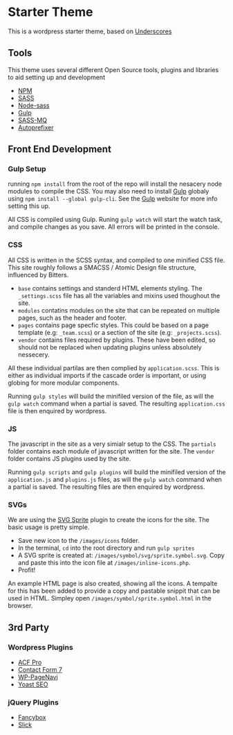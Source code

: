 # Starter Theme
This is a wordpress starter theme, based on [Underscores](https://github.com/automattic/_s)

## Tools

This theme uses several different Open Source tools, plugins and libraries to aid setting up and development
* [NPM](https://www.npmjs.com/)
* [SASS](http://sass-lang.com/)
* [Node-sass](https://github.com/sass/node-sass)
* [Gulp](http://gulpjs.com/)
* [SASS-MQ](https://github.com/sass-mq/sass-mq)
* [Autoprefixer](https://github.com/postcss/autoprefixer)

## Front End Development

### Gulp Setup
running `npm install` from the root of the repo will install the nesacery node modules to compile the CSS. You may also need to install [Gulp](http://gulpjs.com/) globaly using `npm install --global gulp-cli`. See the [Gulp](http://gulpjs.com/) website for more info setting this up.

All CSS is compiled using Gulp. Runing `gulp watch` will start the watch task, and compile changes as you save. All errors will be printed in the console.

### CSS
All CSS is written in the SCSS syntax, and compiled to one minified CSS file. This site roughly follows a SMACSS / Atomic Design file structure, influenced by Bitters.

* `base` contains settings and standerd HTML elements styling. The `_settings.scss` file has all the variables and mixins used thoughout the site.
* `modules` contatins modules on the site that can be repeated on multiple pages, such as the header and footer.
* `pages` contains page specfic styles. This could be based on a page template (e.g: `_team.scss`) or a section of the site (e.g: `_projects.scss`).
* `vendor` contains files required by plugins. These have been edited, so should not be replaced when updating plugins unless absolutely nessecery.

All these individual partilas are then complied by `application.scss`. This is either as individual imports if the cascade order is important, or using globing for more modular components.

Running `gulp styles` will build the minifiled version of the file, as will the `gulp watch` command when a partial is saved. The resulting `application.css` file is then enquired by wordpress.

### JS
The javascript in the site as a very simialr setup to the CSS. The `partials` folder contains each module of javascript written for the site. The `vendor` folder contains JS plugins used by the site.

Running `gulp scripts` and `gulp plugins` will build the minifiled version of the `application.js` and `plugins.js` files, as will the `gulp watch` command when a partial is saved. The resulting files are then enquired by wordpress.

### SVGs
We are using the [SVG Sprite](https://github.com/jkphl/svg-sprite) plugin to create the icons for the site. The basic usage is pretty simple.

* Save new icon to the `/images/icons` folder.
* In the terminal, `cd` into the root directory and run `gulp sprites`
* A SVG sprite is created at: `/images/symbol/svg/sprite.symbol.svg`. Copy and paste this into the icon file at `/images/inline-icons.php`.
* Profit!

An example HTML page is also created, showing all the icons. A tempalte for this has been added to provide a copy and pastable snippit that can be used in HTML. Simpley open `/images/symbol/sprite.symbol.html` in the browser.

## 3rd Party

### Wordpress Plugins
* [ACF Pro](https://www.advancedcustomfields.com/pro/)
* [Contact Form 7](http://contactform7.com/)
* [WP-PageNavi](https://wordpress.org/plugins/wp-pagenavi/)
* [Yoast SEO](https://wordpress.org/plugins/wordpress-seo/)

### jQuery Plugins
* [Fancybox](http://fancyapps.com/fancybox/)
* [Slick](http://kenwheeler.github.io/slick/)